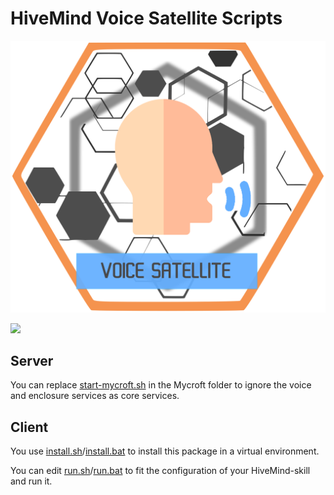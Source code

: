 # HiveMind Voice Satellite Scripts

![](./voice_terminal.png)

![](./voice_sat.png)

## Server

You can replace [start-mycroft.sh](https://github.com/Joanguitar/HiveMind-voice-sat/blob/master/useful_scripts/server/start-mycroft.sh) in the Mycroft folder to ignore the voice and enclosure services as core services.

## Client

You use [install.sh](https://github.com/Joanguitar/HiveMind-voice-sat/blob/master/useful_scripts/client/install.sh)/[install.bat](https://github.com/Joanguitar/HiveMind-voice-sat/blob/master/useful_scripts/client/install.bat) to install this package in a virtual environment.

You can edit [run.sh](https://github.com/Joanguitar/HiveMind-voice-sat/blob/master/useful_scripts/client/run.sh)/[run.bat](https://github.com/Joanguitar/HiveMind-voice-sat/blob/master/useful_scripts/client/run.bat) to fit the configuration of your HiveMind-skill and run it.
